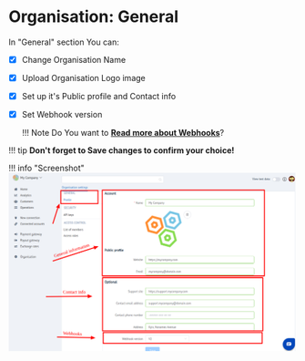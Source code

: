 # Organisation: General
In "General" section You can:

- [x] Change Organisation Name
- [x] Upload Organisation Logo image
- [x] Set up it's Public profile and Contact info
- [x] Set Webhook version  
    
    !!! Note
        Do You want to [**Read more about Webhooks**](../../webhooks/)?

!!! tip
    **Don't forget to Save changes to confirm your choice!**

!!! info "Screenshot"
    [![img](images/org_general1.png)](images/org_general1.png)
    